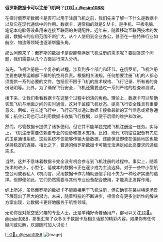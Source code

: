 **俄罗斯数据卡可以注册飞机吗？[[TG💪+ @esim1088](https://t.me/s/esim1088)]**

在探讨俄罗斯数据卡是否可以用于注册飞机之前，我们先来了解一下什么是数据卡以及它在现代通信中的作用。数据卡，通常指的就是SIM卡，是手机、平板电脑、笔记本电脑等设备用来连接互联网的关键配件。近年来，随着移动互联网技术的发展，数据卡的应用范围不断扩大，从个人使用到企业办公，甚至在一些特殊行业如航空、物流等领域也逐渐崭露头角。

那么问题来了：俄罗斯的数据卡是否能够满足飞机注册的需求呢？要回答这个问题，我们需要从几个方面进行深入分析。

首先，飞机注册是一个复杂的过程，涉及到多个部门和环节。在俄罗斯，飞机注册主要由联邦运输部下属的航空局负责。根据相关法规，任何想要注册飞机的人都必须提供一系列必要的文件，包括但不限于飞机的技术规格、飞行记录、所有者的身份证明等。此外，为了确保飞行安全，飞机还需要通过一系列严格的检查和测试。

接下来，让我们看看数据卡在这整个过程中扮演的角色。理论上，数据卡可以帮助实现飞机与地面之间的实时通信，这对于监控飞机状态、提高飞行安全性具有重要意义。例如，在长途飞行中，飞行员可以通过数据卡接收最新的天气信息或紧急通知；航空公司也可以利用数据卡收集飞行数据，以便于后续的维护和改进。

然而，尽管数据卡提供了诸多便利，但它并不能单独完成飞机注册这一任务。实际上，飞机注册需要依赖更专业的设备和技术支持。比如，现代飞机往往配备有先进的卫星通讯系统，这些系统不仅能够传输大量数据，还能保证即使在偏远地区也能保持稳定的连接。相比之下，普通的俄罗斯数据卡可能无法满足如此高要求的通信需求。

当然，这并不意味着数据卡完全没有机会参与到飞机注册的过程中。事实上，随着技术的进步，小型化、低成本的数据卡正在逐步成为主流选择。对于一些中小型航空公司或者私人飞机而言，采用数据卡作为辅助通信手段不失为一种经济实惠的选择。但即便如此，它们仍然需要与其他专业设备配合使用，才能真正发挥作用。

综上所述，虽然俄罗斯的数据卡不能直接用于飞机注册，但它确实在某些特定场景下展现出了巨大的潜力。未来，随着科技的不断进步，相信会有更多创新性的解决方案出现，让数据卡更好地服务于航空领域。

无论你是对航空感兴趣的专业人士，还是单纯好奇普通用户，都可以关注[TG💪+ @esim1088](https://t.me/s/esim1088)，那里汇聚了众多关于数据卡及相关话题的精彩内容。如果你有任何疑问或见解，欢迎随时加入讨论！

[[TG💪+ @esim1088](https://t.me/s/esim1088) ![Image](https://i.postimg.cc/4NQfJmqS/Snipaste-2025-05-13-00-14-12.png)]